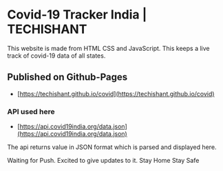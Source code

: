 
# Covid-19 Tracker India | TECHISHANT

This website is made from HTML CSS and JavaScript. This keeps a live track of covid-19 data of all states.



## Published on Github-Pages

- [https://techishant.github.io/covid](https://techishant.github.io/covid)

### API used here

- [https://api.covid19india.org/data.json](https://api.covid19india.org/data.json)

The api returns value in JSON format which is parsed and displayed here.


Waiting for Push. Excited to give updates to it.
Stay Home Stay Safe
